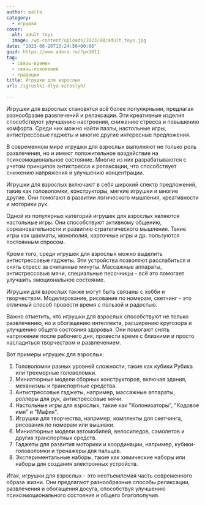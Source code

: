 ```yaml
---
author: malta
category:
  - игрушки
cover:
  alt: adult_toys
  image: /wp-content/uploads/2023/08/adult_toys.jpg
date: "2023-08-20T13:24:56+00:00"
guid: https://www.adora.ru/?p=1011
tag:
  - связь-времен
  - связь-поколений
  - традиции
title: Игрушки для взрослых
url: /igrushki-dlya-vzroslyh/

---
```

Игрушки для взрослых становятся всё более популярными, предлагая разнообразие развлечений и релаксации. Эти креативные изделия способствуют улучшению настроения, снижению стресса и повышению комфорта. Среди них можно найти пазлы, настольные игры, антистрессовые гаджеты и многие другие интересные предложения.

В современном мире игрушки для взрослых выполняют не только роль развлечения, но и имеют положительное воздействие на психоэмоциональное состояние. Многие из них разрабатываются с учетом принципов антистресса и релаксации, что способствует снижению напряжения и улучшению концентрации.

Игрушки для взрослых включают в себя широкий спектр предложений, такие как головоломки, конструкторы, мягкие игрушки и многие другие. Они помогают в развитии логического мышления, креативности и моторики рук.

Одной из популярных категорий игрушек для взрослых являются настольные игры. Они способствуют активному общению, соревновательности и развитию стратегического мышления. Такие игры как шахматы, монополия, карточные игры и др. пользуются постоянным спросом.

Кроме того, среди игрушек для взрослых можно выделить антистрессовые гаджеты. Эти устройства позволяют расслабиться и снять стресс за считанные минуты. Массажные аппараты, антистрессовые мячи, специальные песочницы \- всё это помогает улучшить эмоциональное состояние.

Игрушки для взрослых также могут быть связаны с хобби и творчеством. Моделирование, рисование по номерам, скетчинг \- это отличный способ провести время с пользой и радостью.

Важно отметить, что игрушки для взрослых способствуют не только развлечению, но и обогащению интеллекта, расширению кругозора и улучшению общего состояния здоровья. Они помогают снять напряжение после рабочего дня, провести время с близкими и просто насладиться творчеством и развлечением.

Вот примеры игрушек для взрослых:

1. Головоломки разных уровней сложности, такие как кубики Рубика или трехмерные головоломки.
1. Миниатюрные модели сборных конструкторов, включая здания, механизмы и транспортные средства.
1. Антистрессовые гаджеты, например, массажные аппараты, роллеры для рук, антистрессовые мячи.
1. Настольные игры для взрослых, такие как "Колонизаторы", "Кодовое имя" и "Мафия".
1. Игрушки для творчества, например, комплекты для скетчинга, рисования по номерам или вышивки.
1. Миниатюрные модели автомобилей, велосипедов, самолетов и других транспортных средств.
1. Гаджеты для развития моторики и координации, например, кубики-головоломки и тренажеры для пальцев.
1. Экспериментальные наборы, такие как химические наборы или наборы для создания электронных устройств.

Итак, игрушки для взрослых \- это неотъемлемая часть современного образа жизни. Они предлагают разнообразные способы релаксации, развлечения и обогащения досуга, способствуя улучшению психоэмоционального состояния и общего благополучия.
